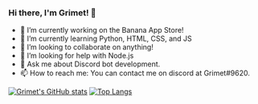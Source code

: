 ### Hi there, I'm Grimet! 👋

- 🔭 I’m currently working on the Banana App Store!
- 🌱 I’m currently learning Python, HTML, CSS, and JS
- 👯 I’m looking to collaborate on anything!
- 🤔 I’m looking for help with Node.js
- 💬 Ask me about Discord bot development.
- 📫 How to reach me: You can contact me on discord at Grimet#9620.

[![Grimet's GitHub stats](https://github-readme-stats.vercel.app/api?username=Grimet14&theme=prussian)](https://github.com/anuraghazra/github-readme-stats)
[![Top Langs](https://github-readme-stats.vercel.app/api/top-langs/?username=Grimet14)](https://github.com/anuraghazra/github-readme-stats)
